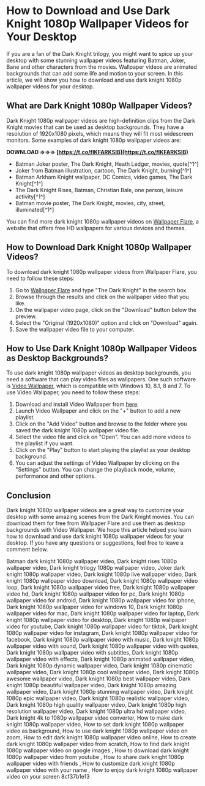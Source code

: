 
 
# How to Download and Use Dark Knight 1080p Wallpaper Videos for Your Desktop
 
If you are a fan of the Dark Knight trilogy, you might want to spice up your desktop with some stunning wallpaper videos featuring Batman, Joker, Bane and other characters from the movies. Wallpaper videos are animated backgrounds that can add some life and motion to your screen. In this article, we will show you how to download and use dark knight 1080p wallpaper videos for your desktop.
 
## What are Dark Knight 1080p Wallpaper Videos?
 
Dark Knight 1080p wallpaper videos are high-definition clips from the Dark Knight movies that can be used as desktop backgrounds. They have a resolution of 1920x1080 pixels, which means they will fit most widescreen monitors. Some examples of dark knight 1080p wallpaper videos are:
 
**DOWNLOAD ⇒⇒⇒ [https://t.co/fIKFARKSIB](https://t.co/fIKFARKSIB)**


 
- Batman Joker poster, The Dark Knight, Heath Ledger, movies, quote[^1^]
- Joker from Batman illustration, cartoon, The Dark Knight, burning[^1^]
- Batman Arkham Knight wallpaper, DC Comics, video games, The Dark Knight[^1^]
- The Dark Knight Rises, Batman, Christian Bale, one person, leisure activity[^1^]
- Batman movie poster, The Dark Knight, movies, city, street, illuminated[^1^]

You can find more dark knight 1080p wallpaper videos on [Wallpaper Flare](https://www.wallpaperflare.com/search?wallpaper=The+Dark+Knight), a website that offers free HD wallpapers for various devices and themes.
 
## How to Download Dark Knight 1080p Wallpaper Videos?
 
To download dark knight 1080p wallpaper videos from Wallpaper Flare, you need to follow these steps:

1. Go to [Wallpaper Flare](https://www.wallpaperflare.com/search?wallpaper=The+Dark+Knight) and type "The Dark Knight" in the search box.
2. Browse through the results and click on the wallpaper video that you like.
3. On the wallpaper video page, click on the "Download" button below the preview.
4. Select the "Original (1920x1080)" option and click on "Download" again.
5. Save the wallpaper video file to your computer.

## How to Use Dark Knight 1080p Wallpaper Videos as Desktop Backgrounds?
 
To use dark knight 1080p wallpaper videos as desktop backgrounds, you need a software that can play video files as wallpapers. One such software is [Video Wallpaper](https://www.push-entertainment.com/video-wallpaper/), which is compatible with Windows 10, 8.1, 8 and 7. To use Video Wallpaper, you need to follow these steps:

1. Download and install Video Wallpaper from [here](https://www.push-entertainment.com/video-wallpaper/).
2. Launch Video Wallpaper and click on the "+" button to add a new playlist.
3. Click on the "Add Video" button and browse to the folder where you saved the dark knight 1080p wallpaper video file.
4. Select the video file and click on "Open". You can add more videos to the playlist if you want.
5. Click on the "Play" button to start playing the playlist as your desktop background.
6. You can adjust the settings of Video Wallpaper by clicking on the "Settings" button. You can change the playback mode, volume, performance and other options.

## Conclusion
 
Dark knight 1080p wallpaper videos are a great way to customize your desktop with some amazing scenes from the Dark Knight movies. You can download them for free from Wallpaper Flare and use them as desktop backgrounds with Video Wallpaper. We hope this article helped you learn how to download and use dark knight 1080p wallpaper videos for your desktop. If you have any questions or suggestions, feel free to leave a comment below.
 
Batman dark knight 1080p wallpaper video,  Dark knight rises 1080p wallpaper video,  Dark knight trilogy 1080p wallpaper video,  Joker dark knight 1080p wallpaper video,  Dark knight 1080p live wallpaper video,  Dark knight 1080p wallpaper video download,  Dark knight 1080p wallpaper video loop,  Dark knight 1080p wallpaper video free,  Dark knight 1080p wallpaper video hd,  Dark knight 1080p wallpaper video for pc,  Dark knight 1080p wallpaper video for android,  Dark knight 1080p wallpaper video for iphone,  Dark knight 1080p wallpaper video for windows 10,  Dark knight 1080p wallpaper video for mac,  Dark knight 1080p wallpaper video for laptop,  Dark knight 1080p wallpaper video for desktop,  Dark knight 1080p wallpaper video for youtube,  Dark knight 1080p wallpaper video for tiktok,  Dark knight 1080p wallpaper video for instagram,  Dark knight 1080p wallpaper video for facebook,  Dark knight 1080p wallpaper video with music,  Dark knight 1080p wallpaper video with sound,  Dark knight 1080p wallpaper video with quotes,  Dark knight 1080p wallpaper video with subtitles,  Dark knight 1080p wallpaper video with effects,  Dark knight 1080p animated wallpaper video,  Dark knight 1080p dynamic wallpaper video,  Dark knight 1080p cinematic wallpaper video,  Dark knight 1080p cool wallpaper video,  Dark knight 1080p awesome wallpaper video,  Dark knight 1080p best wallpaper video,  Dark knight 1080p beautiful wallpaper video,  Dark knight 1080p amazing wallpaper video,  Dark knight 1080p stunning wallpaper video,  Dark knight 1080p epic wallpaper video,  Dark knight 1080p realistic wallpaper video,  Dark knight 1080p high quality wallpaper video,  Dark knight 1080p high resolution wallpaper video,  Dark knight 1080p ultra hd wallpaper video,  Dark knight 4k to 1080p wallpaper video converter,  How to make dark knight 1080p wallpaper video,  How to set dark knight 1080p wallpaper video as background,  How to use dark knight 1080p wallpaper video on zoom,  How to edit dark knight 1080p wallpaper video online,  How to create dark knight 1080p wallpaper video from scratch,  How to find dark knight 1080p wallpaper video on google images ,  How to download dark knight 1080p wallpaper video from youtube ,  How to share dark knight 1080p wallpaper video with friends ,  How to customize dark knight 1080p wallpaper video with your name ,  How to enjoy dark knight 1080p wallpaper video on your screen
 8cf37b1e13
 
